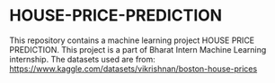 # HOUSE-PRICE-PREDICTION
This repository contains a machine learning project HOUSE PRICE PREDICTION. This project is a part of Bharat Intern Machine Learning internship. The datasets used are from: https://www.kaggle.com/datasets/vikrishnan/boston-house-prices

